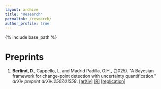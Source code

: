 ```yaml
---
layout: archive
title: "Research"
permalink: /research/
author_profile: true
---
```


{% include base_path %}

# Preprints

1. **Berlind, D.**, Cappello, L. and Madrid Padilla, O.H., (2025). "A Bayesian framework for change-point detection with uncertainty quantification." *arXiv preprint arXiv:2507.01558*. [[arXiv]](https://arxiv.org/abs/2507.01558) [[R]](https://github.com/davis-berlind/mich) [[replication]](https://github.com/davis-berlind/BCMP25)

